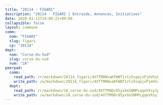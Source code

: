 ```yaml
---
title: "20114 - FIGARI"
description: "20114 - FIGARI | Entraide, Annonces, Initiatives"
date: 2020-01-11T14:09:21+09:00
collapsible: false
layout: commune
comm:
  nom: "FIGARI"
  slug: figari
  cp: "20114"
dept:
  nom: "Corse-du-Sud"
  slug: corse-du-sud
  num: "2A"
peerpad:
  comm:
    read_path: /r/markdown/20114_figari/4XTTM8NxaKFWNT1rCv5sqajxPjmVGsEoZw8ytbZ4crazYeo2Q
    write_path: /w/markdown/20114_figari/4XTTM8NxaKFWNT1rCv5sqajxPjmVGsEoZw8ytbZ4crazYeo2Q-K3TgTgQq25uuvWgZ8C1svNZQyJDsvsg7uUxsNeSNsj8YCMCmx3XYSCzWeFFejBYE6UDBC6kPx7QmhvLmYdLVgnK8MsNuazBHFy6kK1DQaqVWLfa9x5oWLPZjLpBp68WDRctG7jse
  dept:
    read_path: /r/markdown/2A_corse-du-sud/4XTTM9Dr85yxXoSNMPLqqeVXsy1pqWqGhUHPXUG36pnJXueq3
    write_path: /w/markdown/2A_corse-du-sud/4XTTM9Dr85yxXoSNMPLqqeVXsy1pqWqGhUHPXUG36pnJXueq3-K3TgV6cwSCfdXeaSy4VoQ9mhukqFKAJyVaitv9jTNsj1pAHEbSJRbPtJU65omPMwDpQzw4VNGvYCrpcZouPFuXTeEqCwYFSrDaj1yCqi14YAr5qN74AKEwUrAv64AinUWqfozRmP
---
```


